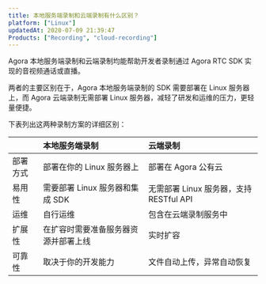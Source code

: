 ```yaml
---
title: 本地服务端录制和云端录制有什么区别？
platform: ["Linux"]
updatedAt: 2020-07-09 21:39:47
Products: ["Recording", "cloud-recording"]
---
```


Agora 本地服务端录制和云端录制均能帮助开发者录制通过 Agora RTC SDK 实现的音视频通话或直播。

两者的主要区别在于，Agora 本地服务端录制的 SDK 需要部署在 Linux 服务器上，而 Agora 云端录制无需部署 Linux 服务器，减轻了研发和运维的压力，更轻量便捷。

下表列出这两种录制方案的详细区别：

|          | 本地服务端录制                       | 云端录制                                |
| :------- | :----------------------------------- | :-------------------------------------- |
| 部署方式 | 部署在你的 Linux 服务器上            | 部署在 Agora 公有云                     |
| 易用性   | 需要部署 Linux 服务器和集成 SDK      | 无需部署 Linux 服务器，支持 RESTful API |
| 运维     | 自行运维                             | 包含在云端录制服务中                    |
| 扩展性   | 在扩容时需要准备服务器资源并部署上线 | 实时扩容                                |
| 可靠性   | 取决于你的开发能力                   | 文件自动上传，异常自动恢复              |
